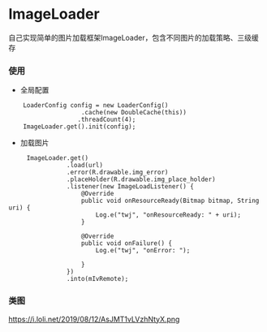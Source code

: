 # ImageLoader
自己实现简单的图片加载框架ImageLoader，包含不同图片的加载策略、三级缓存

### 使用
- 全局配置
```
    LoaderConfig config = new LoaderConfig()
                    .cache(new DoubleCache(this))
                   .threadCount(4);
    ImageLoader.get().init(config);
```

- 加载图片

```
     ImageLoader.get()
                .load(url)
                .error(R.drawable.img_error)
                .placeHolder(R.drawable.img_place_holder)
                .listener(new ImageLoadListener() {
                    @Override
                    public void onResourceReady(Bitmap bitmap, String uri) {
                        Log.e("twj", "onResourceReady: " + uri);
                    }

                    @Override
                    public void onFailure() {
                        Log.e("twj", "onError: ");

                    }
                })
                .into(mIvRemote);
```

### 类图
https://i.loli.net/2019/08/12/AsJMT1vLVzhNtyX.png
